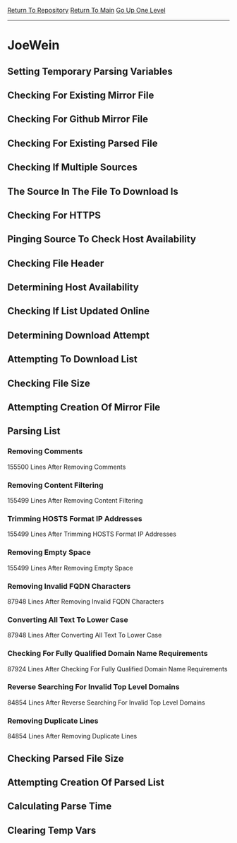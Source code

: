 [Return To Repository](https://github.com/deathbybandaid/piholeparser/)
[Return To Main](https://github.com/deathbybandaid/piholeparser/blob/master/RecentRunLogs/Mainlog.md)
[Go Up One Level](https://github.com/deathbybandaid/piholeparser/blob/master/RecentRunLogs/TopLevelScripts/30-Processing-External-Blacklists.md)
____________________________________
# JoeWein
## Setting Temporary Parsing Variables
## Checking For Existing Mirror File
## Checking For Github Mirror File
## Checking For Existing Parsed File
## Checking If Multiple Sources
## The Source In The File To Download Is
## Checking For HTTPS
## Pinging Source To Check Host Availability
## Checking File Header
## Determining Host Availability
## Checking If List Updated Online
## Determining Download Attempt
## Attempting To Download List
## Checking File Size
## Attempting Creation Of Mirror File
## Parsing List
### Removing Comments
155500 Lines After Removing Comments
### Removing Content Filtering
155499 Lines After Removing Content Filtering
### Trimming HOSTS Format IP Addresses
155499 Lines After Trimming HOSTS Format IP Addresses
### Removing Empty Space
155499 Lines After Removing Empty Space
### Removing Invalid FQDN Characters
87948 Lines After Removing Invalid FQDN Characters
### Converting All Text To Lower Case
87948 Lines After Converting All Text To Lower Case
### Checking For Fully Qualified Domain Name Requirements
87924 Lines After Checking For Fully Qualified Domain Name Requirements
### Reverse Searching For Invalid Top Level Domains
84854 Lines After Reverse Searching For Invalid Top Level Domains
### Removing Duplicate Lines
84854 Lines After Removing Duplicate Lines
## Checking Parsed File Size
## Attempting Creation Of Parsed List
## Calculating Parse Time
## Clearing Temp Vars
